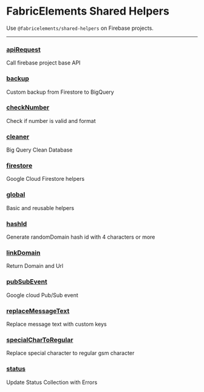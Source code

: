 # FabricElements Shared Helpers
Use `@fabricelements/shared-helpers` on Firebase projects.

------

### [apiRequest](src/api-request.ts)
Call firebase project base API

### [backup](src/backup.ts)
Custom backup from Firestore to BigQuery

### [checkNumber](src/check-number.ts)
Check if number is valid and format

### [cleaner](src/cleaner.ts)
Big Query Clean Database

### [firestore](src/firestore.ts)
Google Cloud Firestore helpers

### [global](src/global.ts)
Basic and reusable helpers

### [hashId](src/hash-id.ts)
Generate randomDomain hash id with 4 characters or more

### [linkDomain](src/link-domain.ts)
Return Domain and Url

### [pubSubEvent](src/pubsub-event.ts)
Google cloud Pub/Sub event

### [replaceMessageText](src/replace-message-text.ts)
Replace message text with custom keys

### [specialCharToRegular](src/special-char-to-regular.ts)
Replace special character to regular gsm character

### [status](src/status.ts)
Update Status Collection with Errors
